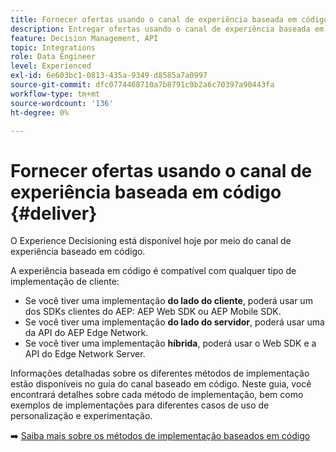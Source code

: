 ```yaml
---
title: Fornecer ofertas usando o canal de experiência baseada em código
description: Entregar ofertas usando o canal de experiência baseada em código.
feature: Decision Management, API
topic: Integrations
role: Data Engineer
level: Experienced
exl-id: 6e603bc1-0813-435a-9349-d8585a7a0997
source-git-commit: dfc0774468710a7b8791c9b2a6c70397a90443fa
workflow-type: tm+mt
source-wordcount: '136'
ht-degree: 0%

---
```


# Fornecer ofertas usando o canal de experiência baseada em código {#deliver}

O Experience Decisioning está disponível hoje por meio do canal de experiência baseado em código.

A experiência baseada em código é compatível com qualquer tipo de implementação de cliente:

* Se você tiver uma implementação **do lado do cliente**, poderá usar um dos SDKs clientes do AEP: AEP Web SDK ou AEP Mobile SDK.
* Se você tiver uma implementação **do lado do servidor**, poderá usar uma da API do AEP Edge Network.
* Se você tiver uma implementação **híbrida**, poderá usar o Web SDK e a API do Edge Network Server.

Informações detalhadas sobre os diferentes métodos de implementação estão disponíveis no guia do canal baseado em código. Neste guia, você encontrará detalhes sobre cada método de implementação, bem como exemplos de implementações para diferentes casos de uso de personalização e experimentação.

➡️ [Saiba mais sobre os métodos de implementação baseados em código](../../code-based/code-based-implementation-samples.md)

